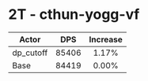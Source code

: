 # 2T - cthun-yogg-vf
| Actor | DPS | Increase |
|---|:---:|:---:|
|dp_cutoff|85406|1.17%|
|Base|84419|0.00%|
